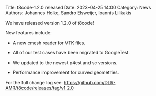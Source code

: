 Title: t8code-1.2.0 released 
Date: 2023-04-25 14:00 
Category: News 
Authors: Johannes Holke, Sandro Elsweijer, Ioannis Lilikakis

We have released version 1.2.0 of t8code!

New features include:

- A new cmesh reader for VTK files.

- All of our test cases have been migrated to GoogleTest.
  
- We updated to the newest p4est and sc versions.

- Performance improvement for curved geometries.

For the full change log see: https://github.com/DLR-AMR/t8code/releases/tag/v1.2.0
